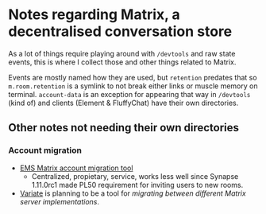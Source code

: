 # Notes regarding Matrix, a decentralised conversation store

As a lot of things require playing around with `/devtools` and raw state
events, this is where I collect those and other things related to Matrix.

Events are mostly named how they are used, but `retention` predates that so
`m.room.retention` is a symlink to not break either links or muscle memory
on terminal. `account-data` is an exception for appearing that way in `/devtools`
(kind of) and clients (Element & FluffyChat) have their own directories.

## Other notes not needing their own directories

### Account migration

* [EMS Matrix account migration tool](https://ems.element.io/tools/matrix-migration)
  * Centralized, propietary, service, works less well since Synapse 1.11.0rc1
    made PL50 requirement for inviting users to new rooms.
* [Variate](https://github.com/ShadowJonathan/variate) is planning to be
  a tool for *migrating between different Matrix server implementations*.
